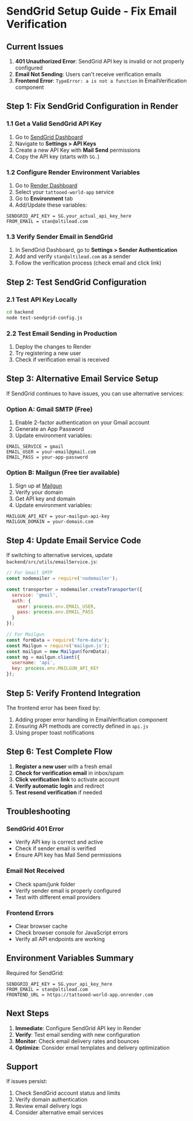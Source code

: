 # SendGrid Setup Guide - Fix Email Verification

## Current Issues
1. **401 Unauthorized Error**: SendGrid API key is invalid or not properly configured
2. **Email Not Sending**: Users can't receive verification emails
3. **Frontend Error**: `TypeError: a is not a function` in EmailVerification component

## Step 1: Fix SendGrid Configuration in Render

### 1.1 Get a Valid SendGrid API Key
1. Go to [SendGrid Dashboard](https://app.sendgrid.com/)
2. Navigate to **Settings > API Keys**
3. Create a new API Key with **Mail Send** permissions
4. Copy the API key (starts with `SG.`)

### 1.2 Configure Render Environment Variables
1. Go to [Render Dashboard](https://dashboard.render.com/)
2. Select your `tattooed-world-app` service
3. Go to **Environment** tab
4. Add/Update these variables:

```
SENDGRID_API_KEY = SG.your_actual_api_key_here
FROM_EMAIL = stan@altilead.com
```

### 1.3 Verify Sender Email in SendGrid
1. In SendGrid Dashboard, go to **Settings > Sender Authentication**
2. Add and verify `stan@altilead.com` as a sender
3. Follow the verification process (check email and click link)

## Step 2: Test SendGrid Configuration

### 2.1 Test API Key Locally
```bash
cd backend
node test-sendgrid-config.js
```

### 2.2 Test Email Sending in Production
1. Deploy the changes to Render
2. Try registering a new user
3. Check if verification email is received

## Step 3: Alternative Email Service Setup

If SendGrid continues to have issues, you can use alternative services:

### Option A: Gmail SMTP (Free)
1. Enable 2-factor authentication on your Gmail account
2. Generate an App Password
3. Update environment variables:

```
EMAIL_SERVICE = gmail
EMAIL_USER = your-email@gmail.com
EMAIL_PASS = your-app-password
```

### Option B: Mailgun (Free tier available)
1. Sign up at [Mailgun](https://www.mailgun.com/)
2. Verify your domain
3. Get API key and domain
4. Update environment variables:

```
MAILGUN_API_KEY = your-mailgun-api-key
MAILGUN_DOMAIN = your-domain.com
```

## Step 4: Update Email Service Code

If switching to alternative services, update `backend/src/utils/emailService.js`:

```javascript
// For Gmail SMTP
const nodemailer = require('nodemailer');

const transporter = nodemailer.createTransporter({
  service: 'gmail',
  auth: {
    user: process.env.EMAIL_USER,
    pass: process.env.EMAIL_PASS
  }
});

// For Mailgun
const formData = require('form-data');
const Mailgun = require('mailgun.js');
const mailgun = new Mailgun(formData);
const mg = mailgun.client({
  username: 'api',
  key: process.env.MAILGUN_API_KEY
});
```

## Step 5: Verify Frontend Integration

The frontend error has been fixed by:
1. Adding proper error handling in EmailVerification component
2. Ensuring API methods are correctly defined in `api.js`
3. Using proper toast notifications

## Step 6: Test Complete Flow

1. **Register a new user** with a fresh email
2. **Check for verification email** in inbox/spam
3. **Click verification link** to activate account
4. **Verify automatic login** and redirect
5. **Test resend verification** if needed

## Troubleshooting

### SendGrid 401 Error
- Verify API key is correct and active
- Check if sender email is verified
- Ensure API key has Mail Send permissions

### Email Not Received
- Check spam/junk folder
- Verify sender email is properly configured
- Test with different email providers

### Frontend Errors
- Clear browser cache
- Check browser console for JavaScript errors
- Verify all API endpoints are working

## Environment Variables Summary

Required for SendGrid:
```
SENDGRID_API_KEY = SG.your_api_key_here
FROM_EMAIL = stan@altilead.com
FRONTEND_URL = https://tattooed-world-app.onrender.com
```

## Next Steps

1. **Immediate**: Configure SendGrid API key in Render
2. **Verify**: Test email sending with new configuration
3. **Monitor**: Check email delivery rates and bounces
4. **Optimize**: Consider email templates and delivery optimization

## Support

If issues persist:
1. Check SendGrid account status and limits
2. Verify domain authentication
3. Review email delivery logs
4. Consider alternative email services 